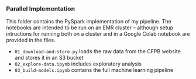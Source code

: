 ### Parallel Implementation  
This folder contains the PySpark implementation of my pipeline. The notebooks are intended to be run on an EMR cluster – although setup intructions for running both on a cluster and in a Google Colab notebook are provided in the files. 

- `01_download-and-store.py` loads the raw data from the CFPB website and stores it in an S3 bucket 
- `02_explore-data.ipynb` includes exploratory analysis 
- `03_build-models.ipynb` contains the full machine learning pipeline 